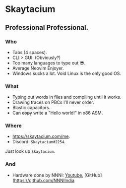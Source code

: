 # Skaytacium

## Professional Professional.

### Who

- Tabs (4 spaces).
- CLI > GUI. (Obviously?)
- Too many languages to type out :sunglasses:.
- Average Neovim Enjoyer.
- Windows sucks a lot. Void Linux is the only good OS.

### What

- Typing out words in files and compiling until it works.
- Drawing traces on PBCs I'll never order.
- Blastic capacitors.
- Can ~~copy~~ write a "Hello world!" in x86 ASM.

### Where

- https://skaytacium.com/me.
- Discord: `Skaytacium#2254`.

Just look up `Skaytacium`.

### And

- Hardware done by NNNI: [Youtube](https://www.youtube.com/NNNILabs), [GitHub](https://github.com/NNNIIndia

